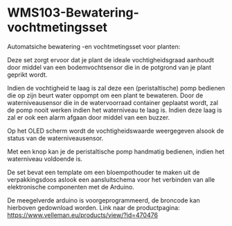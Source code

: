 # WMS103-Bewatering-vochtmetingsset
Automatsiche bewatering -en vochtmetingsset voor planten:

Deze set zorgt ervoor dat je plant de ideale vochtigheidsgraad aanhoudt door middel van een bodemvochtsensor die in de potgrond van je plant geprikt wordt.

Indien de vochtigheid te laag is zal deze een (peristaltische) pomp bedienen die op zijn beurt water oppompt om een plant te bewateren.
Door de waterniveausensor die in de watervoorraad container geplaatst wordt, zal de pomp nooit werken indien het waterniveau te laag is. Indien deze laag is zal er ook een alarm afgaan door middel van een buzzer.

Op het OLED scherm wordt de vochtigheidswaarde weergegeven alsook de status van de waterniveausensor. 

Met een knop kan je de peristaltische pomp handmatig bedienen, indien het waterniveau voldoende is.

De set bevat een template om een bloempothouder te maken uit de verpakkingsdoos aslook een aansluitschema voor het verbinden van alle elektronische componenten met de Arduino.

De meegelverde arduino is voorgeprogrammeerd, de broncode kan hierboven gedownload worden.
Link naar de productpagina: https://www.velleman.eu/products/view/?id=470476
